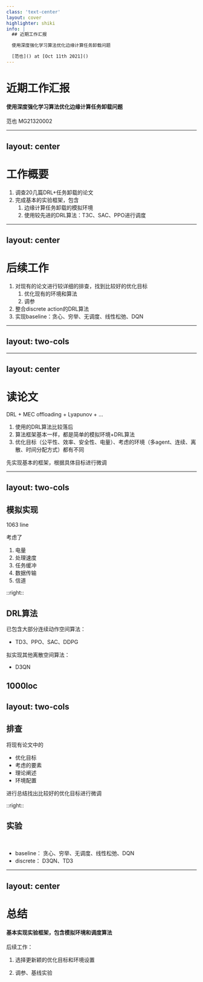 ```yaml
---
class: 'text-center'
layout: cover
highlighter: shiki
info: |
  ## 近期工作汇报

  使用深度强化学习算法优化边缘计算任务卸载问题

  [范也]() at [Oct 11th 2021]()
---
```


# 近期工作汇报

#### 使用深度强化学习算法优化边缘计算任务卸载问题


范也 MG21320002


---
layout: center
---

# 工作概要
1. 调查20几篇DRL+任务卸载的论文
2. 完成基本的实验框架，包含
	1. 边缘计算任务卸载的模拟环境
	2. 使用较先进的DRL算法：T3C、SAC、PPO进行调度

---
layout: center
---

# 后续工作
1. 对现有的论文进行较详细的排查，找到比较好的优化目标
	1. 优化现有的环境和算法
	2. 调参
2. 整合discrete action的DRL算法
3. 实现baseline：贪心、穷举、无调度、线性松弛、DQN

---
layout: two-cols
---
<template v-slot:default>

## MEC offloading
1. 相对于云计算
2. 工厂
3. 任务调度：最优化问题
	1. 传统方式、遗传算法
	2. 强化学习算法

$$
\begin{array}{ll}
\min _{(\mathbf{a})} & 电量 + 速度, \\
\text { s.t. } & a_{i} \in\{0,1\}, \forall i \in \mathcal{M},
\end{array}
$$
</template>

<template v-slot:right>

![](/img/mec.png)

</template>

---
layout: center
---

# 读论文
DRL + MEC offloading + Lyapunov + ...
1. 使用的DRL算法比较落后
2. 算法框架基本一样，都是简单的模拟环境+DRL算法
3. 优化目标（公平性、效率、安全性、电量）、考虑的环境（多agent、连续、离散、时间分配方式）都有不同

先实现基本的框架，根据具体目标进行微调

---
layout: two-cols
---


## 模拟实现

1063 line

考虑了

1. 电量
2. 处理速度
3. 任务缓冲
4. 数据传输
5. 信道


::right::


## DRL算法

  已包含大部分连续动作空间算法：
  - TD3、PPO、SAC、DDPG

  拟实现其他离散空间算法：
  - D3QN

1000loc
---
layout: two-cols
---

## 排查
将现有论文中的
- 优化目标
- 考虑的要素 
- 理论阐述
- 环境配置

进行总结找出比较好的优化目标进行微调

::right::

## 实验

<br/>

- baseline：
  贪心、穷举、无调度、线性松弛、DQN
- discrete：
  D3QN、TD3

---
layout: center
---

# 总结

#### 基本实现实验框架，包含模拟环境和调度算法

后续工作：

1. 选择更新颖的优化目标和环境设置

2. 调参、基线实验
